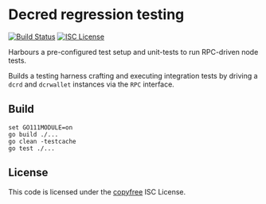 Decred regression testing
=======
[![Build Status](http://img.shields.io/travis/jfixby/dcrregtest.svg)](https://travis-ci.org/jfixby/dcrregtest)
[![ISC License](http://img.shields.io/badge/license-ISC-blue.svg)](http://copyfree.org)

Harbours a pre-configured test setup and unit-tests to run RPC-driven node tests.

Builds a testing harness crafting and executing integration tests by driving a `dcrd` and `dcrwallet` instances via the `RPC` interface.

## Build 

```
set GO111MODULE=on
go build ./...
go clean -testcache
go test ./...
 ```
 
 ## License
 This code is licensed under the [copyfree](http://copyfree.org) ISC License.
